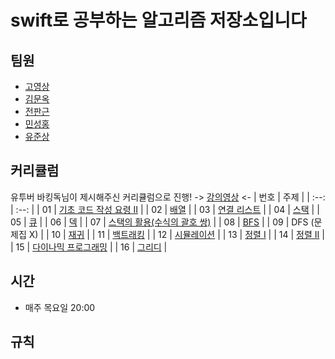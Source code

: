 # swift로 공부하는 알고리즘 저장소입니다 

## 팀원 
 - [고영상](https://github.com/chris69223)
 - [김문옥](https://github.com/MunokKim)
 - [전판근](https://github.com/Jason9789)
 - [민성홍](https://github.com/sunghong32)
 - [유준상](https://github.com/js-yu1592) 

## 커리큘럼 
유투버 바킹독님이 제시해주신 커리큘럼으로 진행! 
-> [강의영상](https://www.youtube.com/playlist?list=PLtqbFd2VIQv4O6D6l9HcD732hdrnYb6CY) <-
| 번호 | 주제 |
| :--: | :--: |
| 01 | [기초 코드 작성 요령 II](https://www.acmicpc.net/workbook/view/7306) |
| 02 | [배열](https://www.acmicpc.net/workbook/view/7307) |
| 03 | [연결 리스트](https://www.acmicpc.net/workbook/view/7308) |
| 04 | [스택](https://www.acmicpc.net/workbook/view/7309) |
| 05 | [큐](https://www.acmicpc.net/workbook/view/7310) |
| 06 | [덱](https://www.acmicpc.net/workbook/view/7311) |
| 07 | [스택의 활용(수식의 괄호 쌍)](https://www.acmicpc.net/workbook/view/7312) |
| 08 | [BFS](https://www.acmicpc.net/workbook/view/7313) |
| 09 | DFS (문제집 X) |
| 10 | [재귀](https://www.acmicpc.net/workbook/view/7314) |
| 11 | [백트래킹](https://www.acmicpc.net/workbook/view/7315) |
| 12 | [시뮬레이션](https://www.acmicpc.net/workbook/view/7316) |
| 13 | [정렬 I](https://www.acmicpc.net/workbook/view/7317) |
| 14 | [정렬 II](https://www.acmicpc.net/workbook/view/7318) |
| 15 | [다이나믹 프로그래밍](https://www.acmicpc.net/workbook/view/7319) |
| 16 | [그리디](https://www.acmicpc.net/workbook/view/7320) |



## 시간 
 - 매주 목요일 20:00 

## 규칙 
